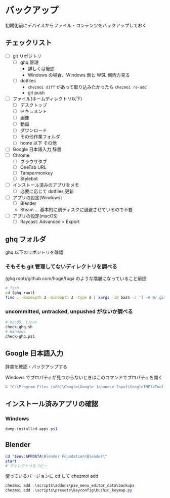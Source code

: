 # バックアップ

初期化前にデバイスからファイル・コンテンツをバックアップしておく

## チェックリスト

- [ ] git リポジトリ
  - [ ] ghq 管理
    - 詳しくは後述
    - Windows の場合、Windows 側と WSL 側両方見る
  - [ ] dotfiles
    - `chezmoi diff` があって取り込みたかったら `chezmoi re-add`
    - git push
- [ ] ファイル(ホームディレクトリ以下)
  - [ ] デスクトップ
  - [ ] ドキュメント
  - [ ] 画像
  - [ ] 動画
  - [ ] ダウンロード
  - [ ] その他作業フォルダ
  - [ ] home 以下 その他
- [ ] Google 日本語入力 辞書
- [ ] Chrome
  - [ ] ブラウザタブ
  - [ ] OneTab URL
  - [ ] Tampermonkey
  - [ ] Stylebot
- [ ] インストール済みのアプリをメモ
  - [ ] 必要に応じて dotfiles 更新
- [ ] アプリの設定(Windows)
  - [ ] Blender
  - Steam … 基本的に別ディスクに退避させているので不要
- [ ] アプリの設定(macOS)
  - [ ] Raycast: Advanced > Export

## ghq フォルダ

ghq 以下のリポジトリを確認

### そもそも git 管理してないディレクトリを調べる

(ghq root)/github.com/hoge/fuga のような階層になっていること前提

```sh
# fish
cd (ghq root)
find . -maxdepth 3 -mindepth 3 -type d | xargs -I@ bash -c '[ -e @/.git ] || echo @'
```

### uncommitted, untracked, unpushed がないか調べる

```sh
# macOS, Linux
check-ghq.sh
# Windows
check-ghq.ps1
```

## Google 日本語入力

辞書を確認・バックアップする

Windows でプロパティが見つからないときはこのコマンドでプロパティを開く

```powershell
& "C:\Program Files (x86)\Google\Google Japanese Input\GoogleIMEJaTool.exe" --mode=config_dialog
```

## インストール済みアプリの確認

### Windows

```powershell
dump-installed-apps.ps1
```

## Blender

```powershell
cd "$env:APPDATA\Blender Foundation\Blender\"
start .
# ディレクトリをコピー
```

使っているバージョンに cd して chezmoi add

```powershell
chezmoi add .\scripts\addons\pie_menu_editor_data\backups
chezmoi add .\scripts\presets\keyconfig\hushin_keymap.py
```
